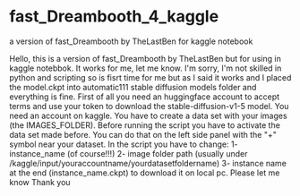 # fast_Dreambooth_4_kaggle
a version of fast_Dreambooth by TheLastBen for kaggle notebook

Hello,
this is a version of fast_Dreambooth by TheLastBen but for using in kaggle notebbok.
It works for me, let me know.
I'm sorry, I'm not skilled in python and scripting so is fisrt time for me but as I said it works and I placed the model.ckpt into automatic111 stable diffusion models folder and everything is fine.
First of all you need an huggingface account to accept terms and use your token to download the stable-diffusion-v1-5 model.
You need an account on kaggle.
You have to create a data set with your images (the IMAGES_FOLDER).
Before running the script you have to activate the data set made before. You can do that on the left side panel with the "+" symbol near your dataset.
In the script you have to change: 
1- instance_name (of course!!!)
2- image folder path (usually under /kaggle/input/youraccountname/yourdatasetfoldername)
3- instance name at the end (instance_name.ckpt) to download it on local pc.
Please let me know 
Thank you

